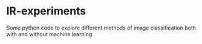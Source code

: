 # IR-experiments
Some python code to explore different methods of image classification both with and without machine learning
